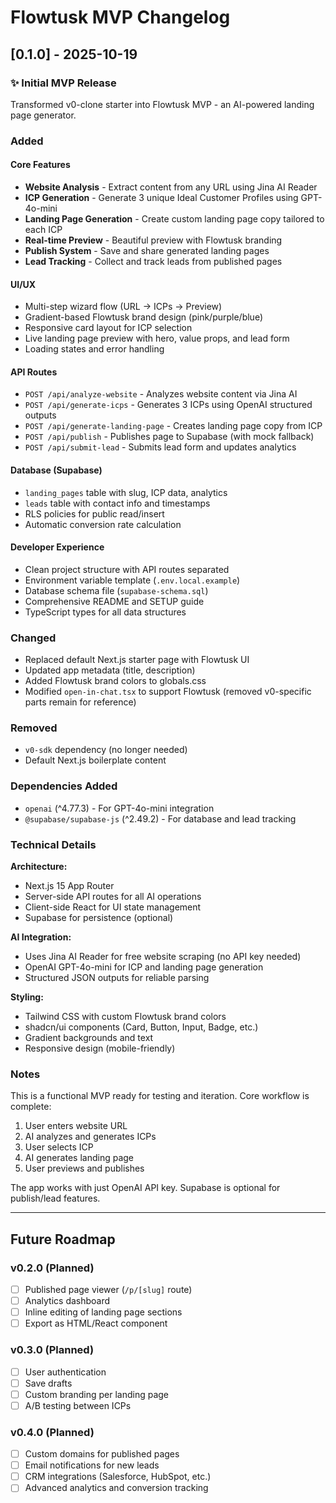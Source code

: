 # Flowtusk MVP Changelog

## [0.1.0] - 2025-10-19

### ✨ Initial MVP Release

Transformed v0-clone starter into Flowtusk MVP - an AI-powered landing page generator.

### Added

#### Core Features
- **Website Analysis** - Extract content from any URL using Jina AI Reader
- **ICP Generation** - Generate 3 unique Ideal Customer Profiles using GPT-4o-mini
- **Landing Page Generation** - Create custom landing page copy tailored to each ICP
- **Real-time Preview** - Beautiful preview with Flowtusk branding
- **Publish System** - Save and share generated landing pages
- **Lead Tracking** - Collect and track leads from published pages

#### UI/UX
- Multi-step wizard flow (URL → ICPs → Preview)
- Gradient-based Flowtusk brand design (pink/purple/blue)
- Responsive card layout for ICP selection
- Live landing page preview with hero, value props, and lead form
- Loading states and error handling

#### API Routes
- `POST /api/analyze-website` - Analyzes website content via Jina AI
- `POST /api/generate-icps` - Generates 3 ICPs using OpenAI structured outputs
- `POST /api/generate-landing-page` - Creates landing page copy from ICP
- `POST /api/publish` - Publishes page to Supabase (with mock fallback)
- `POST /api/submit-lead` - Submits lead form and updates analytics

#### Database (Supabase)
- `landing_pages` table with slug, ICP data, analytics
- `leads` table with contact info and timestamps
- RLS policies for public read/insert
- Automatic conversion rate calculation

#### Developer Experience
- Clean project structure with API routes separated
- Environment variable template (`.env.local.example`)
- Database schema file (`supabase-schema.sql`)
- Comprehensive README and SETUP guide
- TypeScript types for all data structures

### Changed
- Replaced default Next.js starter page with Flowtusk UI
- Updated app metadata (title, description)
- Added Flowtusk brand colors to globals.css
- Modified `open-in-chat.tsx` to support Flowtusk (removed v0-specific parts remain for reference)

### Removed
- `v0-sdk` dependency (no longer needed)
- Default Next.js boilerplate content

### Dependencies Added
- `openai` (^4.77.3) - For GPT-4o-mini integration
- `@supabase/supabase-js` (^2.49.2) - For database and lead tracking

### Technical Details

**Architecture:**
- Next.js 15 App Router
- Server-side API routes for all AI operations
- Client-side React for UI state management
- Supabase for persistence (optional)

**AI Integration:**
- Uses Jina AI Reader for free website scraping (no API key needed)
- OpenAI GPT-4o-mini for ICP and landing page generation
- Structured JSON outputs for reliable parsing

**Styling:**
- Tailwind CSS with custom Flowtusk brand colors
- shadcn/ui components (Card, Button, Input, Badge, etc.)
- Gradient backgrounds and text
- Responsive design (mobile-friendly)

### Notes

This is a functional MVP ready for testing and iteration. Core workflow is complete:
1. User enters website URL
2. AI analyzes and generates ICPs
3. User selects ICP
4. AI generates landing page
5. User previews and publishes

The app works with just OpenAI API key. Supabase is optional for publish/lead features.

---

## Future Roadmap

### v0.2.0 (Planned)
- [ ] Published page viewer (`/p/[slug]` route)
- [ ] Analytics dashboard
- [ ] Inline editing of landing page sections
- [ ] Export as HTML/React component

### v0.3.0 (Planned)
- [ ] User authentication
- [ ] Save drafts
- [ ] Custom branding per landing page
- [ ] A/B testing between ICPs

### v0.4.0 (Planned)
- [ ] Custom domains for published pages
- [ ] Email notifications for new leads
- [ ] CRM integrations (Salesforce, HubSpot, etc.)
- [ ] Advanced analytics and conversion tracking
